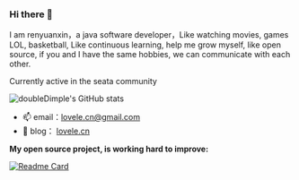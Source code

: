 ### Hi there 👋

I am renyuanxin，a java software developer，Like watching movies, games LOL, basketball, Like continuous learning, help me grow myself, like open source, if you and I have the same hobbies, we can communicate with each other.

Currently active in the seata community



![doubleDimple's GitHub stats](https://github-readme-stats.vercel.app/api?username=doubleDimple&show_icons=true&theme=tokyonight)


- 📫 email：[lovele.cn@gmail.com](mailto:lovele.cn@gmail.com)
- 📝 blog： [lovele.cn](https://lovele.cn)

**My open source project, is working hard to improve:**

[![Readme Card](https://github-readme-stats.vercel.app/api/pin/?username=doubleDimple&repo=spring-demo)](https://github.com/doubleDimple/spring-demo)

